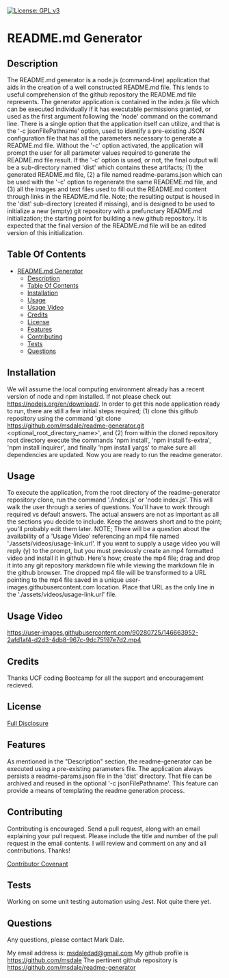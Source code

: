 [![License: GPL v3](./assets/images/license-GPLv3-blue.svg)](./assets/license-docs/pretext/gpl-v3-pre.txt)
  
# README.md Generator



## Description
  
  The README.md generator is a node.js (command-line) application that aids in the creation of a well constructed README.md file. This lends to useful comprehension of the github repository the README.md file represents.  The generator application is contained in the index.js file which can be executed individually if it has executable permissions granted, or used as the first argument following the 'node' command on the command line.  There is a single option that the application itself can utilize, and that is the '-c jsonFilePathname' option, used to identify a pre-existing JSON configuration file that has all the parameters necessary to generate a README.md file.  Without the '-c' option activated, the application will prompt the user for all parameter values required to generate the README.md file result.  If the '-c' option is used, or not, the final output will be a sub-directory named 'dist' which contains these artifacts; (1) the generated README.md file, (2) a file named readme-params.json which can be used with the '-c' option to regenerate the same READEME.md file, and (3) all the images and text files used to fill out the README.md content through links in the README.md file.  Note; the resulting output is housed in the 'dist' sub-directory (created if missing), and is designed to be used to initialize a new (empty) git repository with a prefunctary README.md initialization; the starting point for building a new github repository. It is expected that the final version of the README.md file will be an edited version of this initialization.



## Table Of Contents

- [README.md Generator](#readmemd-generator)
  - [Description](#description)
  - [Table Of Contents](#table-of-contents)
  - [Installation](#installation)
  - [Usage](#usage)
  - [Usage Video](#usage-video)
  - [Credits](#credits)
  - [License](#license)
  - [Features](#features)
  - [Contributing](#contributing)
  - [Tests](#tests)
  - [Questions](#questions)





## Installation

We will assume the local computing environment already has a recent version of node and npm installed.  If not please check out https://nodejs.org/en/download/.  In order to get this node application ready to run, there are still a few initial steps required; (1) clone this github repository using the command 'git clone https://github.com/msdale/readme-generator.git <optional_root_directory_name>', and (2) from within the cloned repository root directory execute the commands 'npm install', 'npm install fs-extra', 'npm install inquirer', and finally 'npm install yargs' to make sure all dependencies are updated.  Now you are ready to run the readme generator.



## Usage

To execute the application, from the root directory of the readme-generator repository clone, run the command './index.js' or 'node index.js'.  This will walk the user through a series of questions.  You'll have to work through required vs default answers. The actual answers are not as important as all the sections you decide to include.  Keep the answers short and to the point; you'll probably edit them later. NOTE; There will be a question about the availability of a 'Usage Video' referencing an mp4 file named './assets/videos/usage-link.url'.  If you want to supply a usage video you will reply (y) to the prompt, but you must previously create an mp4 formatted video and install it in github.  Here's how; create the mp4 file; drag and drop it into any git repository markdown file while viewing the markdown file in the github browser. The dropped mp4 file will be transformed to a URL pointing to the mp4 file saved in a unique user-images.githubusercontent.com location. Place that URL as the only line in the './assets/videos/usage-link.url' file.

## Usage Video


https://user-images.githubusercontent.com/90280725/146663952-2afd1af4-d2d3-4db8-967c-9dc75197e7d2.mp4


## Credits

Thanks UCF coding Bootcamp for all the support and encouragement recieved.



## License

[Full Disclosure](./assets/license-docs/full-disclosure/gpl-v3.md)



## Features

As mentioned in the "Description" section, the readme-generator can be executed using a pre-existing parameters file.  The application always persists a readme-params.json file in the 'dist' directory.  That file can be archived and reused in the optional '-c jsonFilePathname'.  This feature can provide a means of templating the readme generation process.



## Contributing

Contributing is encouraged. Send a pull request, along with an email explaining your pull request. Please include the title and number of the pull request in the email contents. I will review and comment on any and all contributions. Thanks!

[Contributor Covenant](./assets/markdown/contributing.md)



## Tests

Working on some unit testing automation using Jest.  Not quite there yet.



## Questions

Any questions, please contact Mark Dale.

My email address is: msdaledad@gmail.com
My github profile is https://github.com/msdale
The pertinent github repository is https://github.com/msdale/readme-generator


